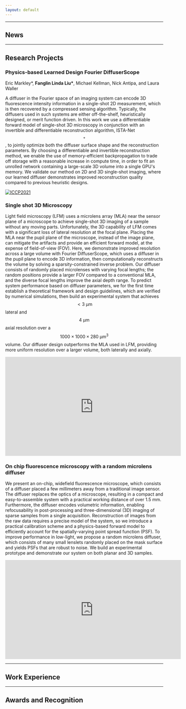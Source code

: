 ```yaml
---
layout: default
---
```


---
## News

---
## Research Projects

### Physics-based Learned Design Fourier DiffuserScope
Eric Markley*, __Fanglin Linda Liu*__, Michael Kellman, Nick Antipa, and Laura Waller

A diffuser in the Fourier space of an imaging system can encode 3D fluorescence intensity information in a single-shot 2D measurement, which is then recovered by a compressed sensing algorithm. Typically, the diffusers used in such systems are either off-the-shelf, heuristically designed, or merit function driven. In this work we use a differentiable forward model of single-shot 3D microscopy in conjunction with an invertible and differentiable reconstruction algorithm, ISTA-Net$$^+$$, to jointly optimize both the diffuser surface shape and the reconstruction parameters.  By choosing a differentiable and invertible reconstruction method, we enable the use of memory-efficient backpropagation to trade off storage with a reasonable increase in compute time, in order to fit an unrolled network containing a large-scale 3D volume into a single GPU's memory. We validate our method on 2D and 3D single-shot imaging, where our learned diffuser demonstrates improved reconstruction quality compared to previous heuristic designs.

[![ICCP2021](https://github.com/Linda-Liu/Linda-Liu.github.io.git/assets/img/ICCP2021.png)](https://youtu.be/MNYIUbEIhEk?t=3932)

### Single shot 3D Microscopy

Light field microscopy (LFM) uses a microlens array (MLA) near the sensor plane of a microscope to achieve single-shot 3D imaging of a sample without any moving parts. Unfortunately, the 3D capability of LFM comes with a significant loss of lateral resolution at the focal plane. Placing the MLA near the pupil plane of the microscope, instead of the image plane, can mitigate the artifacts and provide an efficient forward model, at the expense of field-of-view (FOV). Here, we demonstrate improved resolution across a large volume with Fourier DiffuserScope, which uses a diffuser in the pupil plane to encode 3D information, then computationally reconstructs the volume by solving a sparsity-constrained inverse problem. Our diffuser consists of randomly placed microlenses with varying focal lengths; the random positions provide a larger FOV compared to a conventional MLA, and the diverse focal lengths improve the axial depth range. To predict system performance based on diffuser parameters, we for the first time establish a theoretical framework and design guidelines, which are verified by numerical simulations, then build an experimental system that achieves $$<\SI{3}{\micro\meter}$$ lateral and $$\SI{4}{\micro\meter}$$ axial resolution over a $$1000 \times 1000 \times \SI{280}{\micro\meter \cubed}$$ volume. Our diffuser design outperforms the MLA used in LFM, providing more uniform resolution over a larger volume, both laterally and axially. 

<iframe width="560" height="315" src="https://www.youtube.com/embed/Y8SLZr-cwiY" title="YouTube video player" frameborder="0" allow="accelerometer; autoplay; clipboard-write; encrypted-media; gyroscope; picture-in-picture" allowfullscreen></iframe>

### On chip fluorescence microscopy with a random microlens diffuser

We present an on-chip, widefield fluorescence microscope, which consists of a diffuser placed a few millimeters away from a traditional image sensor. The diffuser replaces the optics of a microscope, resulting in a compact and easy-to-assemble system with a practical working distance of over 1.5 mm. Furthermore, the diffuser encodes volumetric information, enabling refocusability in post-processing and three-dimensional (3D) imaging of sparse samples from a single acquisition. Reconstruction of images from the raw data requires a precise model of the system, so we introduce a practical calibration scheme and a physics-based forward model to efficiently account for the spatially-varying point spread function (PSF). To improve performance in low-light, we propose a random microlens diffuser, which consists of many small lenslets randomly placed on the mask surface and yields PSFs that are robust to noise. We build an experimental prototype and demonstrate our system on both planar and 3D samples.

<iframe width="560" height="315" src="https://www.youtube.com/embed/AXQ7DiBAu2I" title="YouTube video player" frameborder="0" allow="accelerometer; autoplay; clipboard-write; encrypted-media; gyroscope; picture-in-picture" allowfullscreen></iframe>

---
## Work Experience


---
## Awards and Recognition

